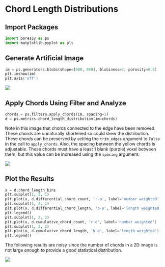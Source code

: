 # Chord Length Distributions

## Import Packages

``` python
import porespy as ps
import matplotlib.pyplot as plt

```

## Generate Artificial Image

``` python
im = ps.generators.blobs(shape=[600, 600], blobiness=2, porosity=0.6)
plt.imshow(im)
plt.axis('off')

```
![](https://i.imgur.com/pmcS4z7.png)

## Apply Chords Using Filter and Analyze

``` python
chords = ps.filters.apply_chords(im, spacing=1)
d = ps.metrics.chord_length_distribution(im=chords)

```
Note in this image that chords connected to the edge have been removed.  These chords are unnaturally shortened so could skew the distribution.  These chords can be preserved by setting the ``trim_edges`` argument to ``False`` in the call to ``apply_chords``.   Also, the spacing between the yellow chords is adjustable.  These chords must have a least 1 blank (purple) voxel between them, but this value can be increased using the ``spacing`` argument.  

![](https://i.imgur.com/FftGDem.png)

## Plot the Results

``` python
x = d.chord_length_bins
plt.subplot(1, 2, 1)
plt.plot(x, d.differential_chord_count, 'r-o', label='number weighted')
plt.subplot(1, 2, 1)
plt.plot(x, d.differential_chord_length, 'b-o', label='length weighted')
plt.legend()
plt.subplot(1, 2, 2)
plt.plot(x, d.cumulative_chord_count, 'r-o', label='number weighted')
plt.subplot(1, 2, 2)
plt.plot(x, d.cumulative_chord_length, 'b-o', label='length weighted')
plt.legend()

```
The following results are noisy since the number of chords in a 2D image is not large enough to provide a good statistical distribution.

![](https://i.imgur.com/dYuQbXL.png)
